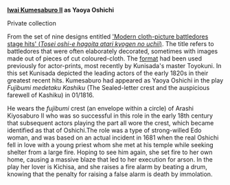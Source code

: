 **[Iwai Kumesaburo II](/exhibition/group-19) as Yaoya Oshichi**

Private collection

From the set of nine designs entitled ['Modern cloth-picture battledores  stage hits' (_Tosei oshi-e hagoita  atari kyogen no uchii_)](KUN/kun479.htm). The title refers to battledores that were often elaborately decorated, sometimes with images made out of pieces of cut coloured-cloth. The [format](/themes/fan-prints-one2) had been used previously for actor-prints, most recently by Kunisada's master Toyokuni. In this set Kunisada depicted the leading actors of the early 1820s in their greatest recent hits. Kumesaburo had appeared as Yaoya Oshichi in the play _Fujibumi medetaku Kashiku_ (The Sealed-letter crest and the auspicious farewell of Kashiku) in 01/1816.

He wears the _fujibumi_ crest (an envelope within a circle) of Arashi Kiyosaburo II who was so successful in this role in the early 18th century that subsequent actors playing the part all wore the crest, which became identified as that of Oshichi.The role was a type of strong-willed Edo woman, and was based on an actual incident in 1681 when the real Oshichi fell in love with a young priest whom she met at his temple while seeking shelter from a large fire. Hoping to see him again, she set fire to her own home, causing a massive blaze that led to her execution for arson. In the play her lover is Kichisa, and she raises a fire alarm by beating a drum, knowing that the penalty for raising a false alarm is death by immolation.

